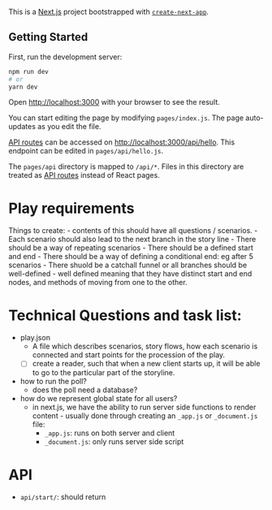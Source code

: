 This is a [Next.js](https://nextjs.org/) project bootstrapped with [`create-next-app`](https://github.com/vercel/next.js/tree/canary/packages/create-next-app).

## Getting Started

First, run the development server:

```bash
npm run dev
# or
yarn dev
```

Open [http://localhost:3000](http://localhost:3000) with your browser to see the result.

You can start editing the page by modifying `pages/index.js`. The page auto-updates as you edit the file.

[API routes](https://nextjs.org/docs/api-routes/introduction) can be accessed on [http://localhost:3000/api/hello](http://localhost:3000/api/hello). This endpoint can be edited in `pages/api/hello.js`.

The `pages/api` directory is mapped to `/api/*`. Files in this directory are treated as [API routes](https://nextjs.org/docs/api-routes/introduction) instead of React pages.

# Play requirements

Things to create:
    - contents of this should have all questions / scenarios.
    - Each scenario should also lead to the next branch in the story line
    - There should be a way of repeating scenarios
    - There should be a defined start and end
    - There should be a way of defining a conditional end: eg after 5 scenarios
        - There shuold be a catchall funnel or all branches should be well-defined
        - well defined meaning that they have distinct start and end nodes, and methods of moving from one to the other.

# Technical Questions and task list:
- play.json
    - A file which describes scenarios, story flows, how each scenario is connected and start points for the procession of the play.
    - [ ] create a reader, such that when a new client starts up, it will be able to go to the particular part of the storyline.
- how to run the poll?
    - does the poll need a database?
- how do we represent global state for all users?
    - in next.js, we have the ability to run server side functions to render content - usually done through creating an `_app.js` or `_document.js` file:
        - `_app.js`: runs on both server and client
        - `_document.js`: only runs server side script
        

# API
 - `api/start/`: should return 
